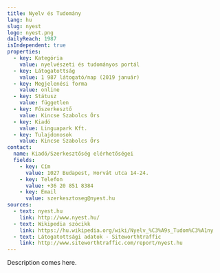 ```yaml
---
title: Nyelv és Tudomány
lang: hu
slug: nyest
logo: nyest.png
dailyReach: 1987
isIndependent: true
properties:
  - key: Kategória
    value: nyelvészeti és tudományos portál
  - key: Látogatottság
    value: 1 987 látogató/nap (2019 január)
  - key: Megjelenési forma
    value: online
  - key: Státusz
    value: független
  - key: Főszerkesztő
    value: Kincse Szabolcs Örs
  - key: Kiadó
    value: Linguapark Kft.
  - key: Tulajdonosok
    value: Kincse Szabolcs Örs
contact:
  name: Kiadó/Szerkesztőség elérhetőségei
  fields:
    - key: Cím
      value: 1027 Budapest, Horvát utca 14-24.
    - key: Telefon
      value: +36 20 851 8384
    - key: Email
      value: szerkesztoseg@nyest.hu
sources:
  - text: nyest.hu
    link: http://www.nyest.hu/
  - text: Wikipedia szócikk
    link: https://hu.wikipedia.org/wiki/Nyelv_%C3%A9s_Tudom%C3%A1ny
  - text: Látogatottsági adatok - Siteworthtraffic
    link: http://www.siteworthtraffic.com/report/nyest.hu
---
```


Description comes here.